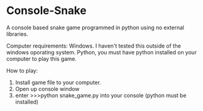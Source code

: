 # Console-Snake
A console based snake game programmed in python using no external libraries. 


Computer requirements:
Windows. I haven't tested this outside of the windows oporating system.
Python, you must have python installed on your computer to play this game.

How to play:

1. Install game file to your computer.
2. Open up console window
3. enter >>>python snake_game.py into your console (python must be installed)
